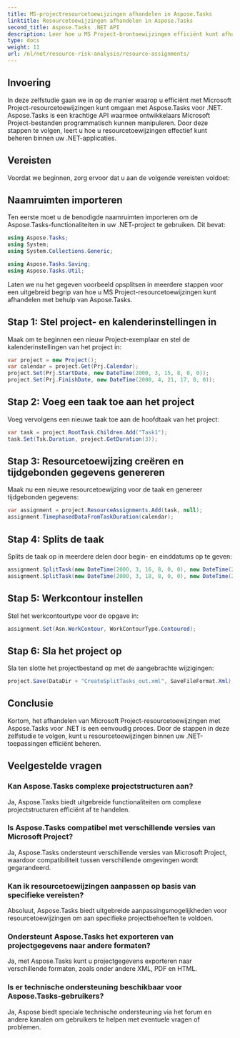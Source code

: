 ```yaml
---
title: MS-projectresourcetoewijzingen afhandelen in Aspose.Tasks
linktitle: Resourcetoewijzingen afhandelen in Aspose.Tasks
second_title: Aspose.Tasks .NET API
description: Leer hoe u MS Project-brontoewijzingen efficiënt kunt afhandelen met Aspose.Tasks voor .NET. Deze uitgebreide versie biedt stapsgewijze begeleiding voor ontwikkelaars.
type: docs
weight: 11
url: /nl/net/resource-risk-analysis/resource-assignments/
---
```

## Invoering
In deze zelfstudie gaan we in op de manier waarop u efficiënt met Microsoft Project-resourcetoewijzingen kunt omgaan met Aspose.Tasks voor .NET. Aspose.Tasks is een krachtige API waarmee ontwikkelaars Microsoft Project-bestanden programmatisch kunnen manipuleren. Door deze stappen te volgen, leert u hoe u resourcetoewijzingen effectief kunt beheren binnen uw .NET-applicaties.
## Vereisten
Voordat we beginnen, zorg ervoor dat u aan de volgende vereisten voldoet:

## Naamruimten importeren
Ten eerste moet u de benodigde naamruimten importeren om de Aspose.Tasks-functionaliteiten in uw .NET-project te gebruiken. Dit bevat:

```csharp
using Aspose.Tasks;
using System;
using System.Collections.Generic;

using Aspose.Tasks.Saving;
using Aspose.Tasks.Util;
```
Laten we nu het gegeven voorbeeld opsplitsen in meerdere stappen voor een uitgebreid begrip van hoe u MS Project-resourcetoewijzingen kunt afhandelen met behulp van Aspose.Tasks.
## Stap 1: Stel project- en kalenderinstellingen in
Maak om te beginnen een nieuw Project-exemplaar en stel de kalenderinstellingen van het project in:
```csharp
var project = new Project();
var calendar = project.Get(Prj.Calendar);
project.Set(Prj.StartDate, new DateTime(2000, 3, 15, 8, 0, 0));
project.Set(Prj.FinishDate, new DateTime(2000, 4, 21, 17, 0, 0));
```
## Stap 2: Voeg een taak toe aan het project
Voeg vervolgens een nieuwe taak toe aan de hoofdtaak van het project:
```csharp
var task = project.RootTask.Children.Add("Task1");
task.Set(Tsk.Duration, project.GetDuration(3));
```
## Stap 3: Resourcetoewijzing creëren en tijdgebonden gegevens genereren
Maak nu een nieuwe resourcetoewijzing voor de taak en genereer tijdgebonden gegevens:
```csharp
var assignment = project.ResourceAssignments.Add(task, null);
assignment.TimephasedDataFromTaskDuration(calendar);
```
## Stap 4: Splits de taak
Splits de taak op in meerdere delen door begin- en einddatums op te geven:
```csharp
assignment.SplitTask(new DateTime(2000, 3, 16, 8, 0, 0), new DateTime(2000, 3, 16, 17, 0, 0), calendar);
assignment.SplitTask(new DateTime(2000, 3, 18, 8, 0, 0), new DateTime(2000, 3, 18, 17, 0, 0), calendar);
```
## Stap 5: Werkcontour instellen
Stel het werkcontourtype voor de opgave in:
```csharp
assignment.Set(Asn.WorkContour, WorkContourType.Contoured);
```
## Stap 6: Sla het project op
Sla ten slotte het projectbestand op met de aangebrachte wijzigingen:
```csharp
project.Save(DataDir + "CreateSplitTasks_out.xml", SaveFileFormat.Xml);
```
## Conclusie
Kortom, het afhandelen van Microsoft Project-resourcetoewijzingen met Aspose.Tasks voor .NET is een eenvoudig proces. Door de stappen in deze zelfstudie te volgen, kunt u resourcetoewijzingen binnen uw .NET-toepassingen efficiënt beheren.
## Veelgestelde vragen
### Kan Aspose.Tasks complexe projectstructuren aan?
Ja, Aspose.Tasks biedt uitgebreide functionaliteiten om complexe projectstructuren efficiënt af te handelen.
### Is Aspose.Tasks compatibel met verschillende versies van Microsoft Project?
Ja, Aspose.Tasks ondersteunt verschillende versies van Microsoft Project, waardoor compatibiliteit tussen verschillende omgevingen wordt gegarandeerd.
### Kan ik resourcetoewijzingen aanpassen op basis van specifieke vereisten?
Absoluut, Aspose.Tasks biedt uitgebreide aanpassingsmogelijkheden voor resourcetoewijzingen om aan specifieke projectbehoeften te voldoen.
### Ondersteunt Aspose.Tasks het exporteren van projectgegevens naar andere formaten?
Ja, met Aspose.Tasks kunt u projectgegevens exporteren naar verschillende formaten, zoals onder andere XML, PDF en HTML.
### Is er technische ondersteuning beschikbaar voor Aspose.Tasks-gebruikers?
Ja, Aspose biedt speciale technische ondersteuning via het forum en andere kanalen om gebruikers te helpen met eventuele vragen of problemen.